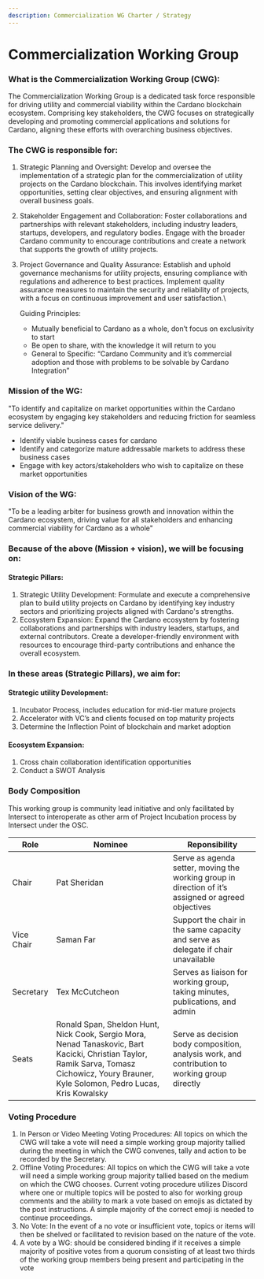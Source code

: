 ```yaml
---
description: Commercialization WG Charter / Strategy
---
```


# Commercialization Working Group

### What is the Commercialization Working Group (CWG):

The Commercialization Working Group is a dedicated task force responsible for driving utility and commercial viability within the Cardano blockchain ecosystem. Comprising key stakeholders, the CWG focuses on strategically developing and promoting commercial applications and solutions for Cardano, aligning these efforts with overarching business objectives.&#x20;

### The CWG is responsible for:

1. Strategic Planning and Oversight: Develop and oversee the implementation of a strategic plan for the commercialization of utility projects on the Cardano blockchain. This involves identifying market opportunities, setting clear objectives, and ensuring alignment with overall business goals.
2. Stakeholder Engagement and Collaboration: Foster collaborations and partnerships with relevant stakeholders, including industry leaders, startups, developers, and regulatory bodies. Engage with the broader Cardano community to encourage contributions and create a network that supports the growth of utility projects.
3.  Project Governance and Quality Assurance: Establish and uphold governance mechanisms for utility projects, ensuring compliance with regulations and adherence to best practices. Implement quality assurance measures to maintain the security and reliability of projects, with a focus on continuous improvement and user satisfaction.\


    Guiding Principles:

    * Mutually beneficial to Cardano as a whole, don’t focus on exclusivity to start
    * Be open to share, with the knowledge it will return to you
    * General to Specific: “Cardano Community and it’s commercial adoption and those with problems to be solvable by Cardano Integration”

### Mission of the WG:

"To identify and capitalize on market opportunities within the Cardano ecosystem by engaging key stakeholders and reducing friction for seamless service delivery."

* Identify viable business cases for cardano
* Identify and categorize mature addressable markets to address these business cases
* Engage with key actors/stakeholders who wish to capitalize on these market opportunities

### Vision of the WG:

"To be a leading arbiter for business growth and innovation within the Cardano ecosystem, driving value for all stakeholders and enhancing commercial viability for Cardano as a whole"

### Because of the above (Mission + vision), we will be focusing on:

#### Strategic Pillars:

1. Strategic Utility Development: Formulate and execute a comprehensive plan to build utility projects on Cardano by identifying key industry sectors and prioritizing projects aligned with Cardano's strengths.
2. Ecosystem Expansion: Expand the Cardano ecosystem by fostering collaborations and partnerships with industry leaders, startups, and external contributors. Create a developer-friendly environment with resources to encourage third-party contributions and enhance the overall ecosystem.

### In these areas (Strategic Pillars), we aim for:

#### Strategic utility Development:

1. Incubator Process, includes education for mid-tier mature projects
2. Accelerator with VC’s and clients focused on top maturity projects
3. Determine the Inflection Point of blockchain and market adoption

#### Ecosystem Expansion:

1. Cross chain collaboration identification opportunities
2. Conduct a SWOT Analysis

### Body Composition

This working group is community lead initiative and only facilitated by Intersect to interoperate as other arm of Project Incubation process by Intersect under the OSC.

| Role       | Nominee                                                                                                                                                                                      | Reponsibility                                                                                       |
| ---------- | -------------------------------------------------------------------------------------------------------------------------------------------------------------------------------------------- | --------------------------------------------------------------------------------------------------- |
| Chair      | Pat Sheridan                                                                                                                                                                                 | Serve as agenda setter, moving the working group in direction of it’s assigned or agreed objectives |
| Vice Chair | Saman Far                                                                                                                                                                                    | Support the chair in the same capacity and serve as delegate if chair unavailable                   |
| Secretary  | Tex McCutcheon                                                                                                                                                                               | Serves as liaison for working group, taking minutes, publications, and admin                        |
| Seats      | Ronald Span, Sheldon Hunt, Nick Cook, Sergio Mora, Nenad Tanaskovic,  Bart Kacicki, Christian Taylor, Ramik Sarva, Tomasz Cichowicz, Youry Brauner, Kyle Solomon, Pedro Lucas, Kris Kowalsky | Serve as decision body composition, analysis work, and contribution to working group directly       |

### Voting Procedure

1. In Person or Video Meeting Voting Procedures: All topics on which the CWG will take a vote will need a simple working group majority tallied during the meeting in which the CWG convenes, tally and action to be recorded by the Secretary.
2. Offline Voting Procedures: All topics on which the CWG will take a vote will need a simple working group majority tallied based on the medium on which the CWG chooses. Current voting procedure utilizes Discord where one or multiple topics will be posted to also for working group comments and the ability to mark a vote based on emojis as dictated by the post instructions. A simple majority of the correct emoji is needed to continue proceedings.
3. No Vote: In the event of a no vote or insufficient vote, topics or items will then be shelved or facilitated to revision based on the nature of the vote.
4. A vote by a WG: should be considered binding if it receives a simple majority of positive votes from a quorum consisting of at least two thirds of the working group members being present and participating in the vote

